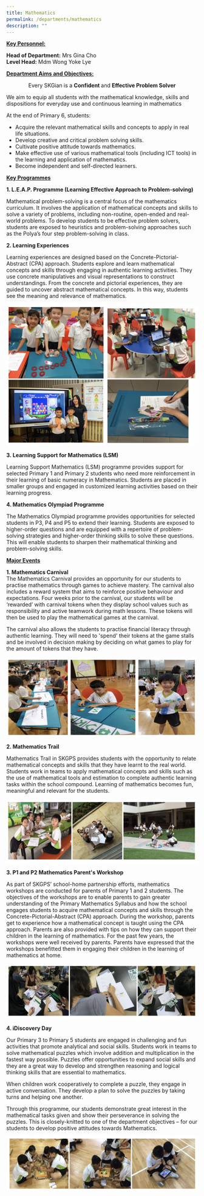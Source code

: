 ```yaml
---
title: Mathematics
permalink: /departments/mathematics
description: ""
---
```

<p><span style="text-decoration: underline;"><strong>Key Personnel:</strong></span></p>
<p><strong>Head of Department:</strong>&nbsp;Mrs Gina Cho&nbsp;<br /><strong>Level Head:</strong> Mdm Wong Yoke Lye</p>
<p><strong><span style="text-decoration: underline;">Department Aims and Objectives:</span></strong></p>
<p style="text-align: center;">Every SKGian is a&nbsp;<strong>Confident&nbsp;</strong>and&nbsp;<strong>Effective Problem Solver</strong></p>
<p>We aim to equip all students with the mathematical knowledge, skills and dispositions for everyday use and continuous learning in mathematics</p>
<p>At the end of Primary 6, students:</p>
<ul>
<li>Acquire the relevant mathematical skills and concepts to apply in real life situations.</li>
<li>Develop creative and critical problem solving skills.</li>
<li>Cultivate positive attitude towards mathematics.</li>
<li>Make effective use of various mathematical tools (including ICT tools) in the learning and application of mathematics.</li>
<li>Become independent and self-directed learners.</li>
</ul>
<p><strong><span style="text-decoration: underline;">Key Programmes</span></strong></p>
<p><strong>1. L.E.A.P. Programme (Learning Effective Approach to Problem-solving)</strong></p>
<p>Mathematical problem-solving is a central focus of the mathematics curriculum. It involves the application of mathematical concepts and skills to solve a variety of problems, including non-routine, open-ended and real-world problems. To develop students to be effective problem solvers, students are exposed to heuristics and problem-solving approaches such as the Polya&rsquo;s four step problem-solving in class.</p>
<p><strong>2. Learning Experiences</strong></p>
<p>Learning experiences are designed based on the Concrete-Pictorial-Abstract (CPA) approach. Students explore and learn mathematical concepts and skills through engaging in authentic learning activities. They use concrete manipulatives and visual representations to construct understandings. From the concrete and pictorial experiences, they are guided to uncover abstract mathematical concepts. In this way, students see the meaning and relevance of mathematics.</p>
<img src="/images/math1.png">
<p><strong><strong>3.&nbsp;</strong></strong><strong>Learning Support for Mathematics (LSM)</strong></p>
<p>Learning Support Mathematics (LSM) programme provides support for selected Primary 1 and Primary 2 students who need more reinforcement in their learning of basic numeracy in Mathematics. Students are placed in smaller groups and engaged in customized learning activities based on their learning progress.</p>
<p><strong>4. Mathematics Olympiad Programme</strong></p>
<p>The Mathematics Olympiad programme provides opportunities for selected students in P3, P4 and P5 to extend their learning. Students are exposed to higher-order questions and are equipped with a repertoire of problem-solving strategies and higher-order thinking skills to solve these questions. This will enable students to sharpen their mathematical thinking and problem-solving skills.&nbsp;</p>
<p><strong><span style="text-decoration: underline;">Major Events</span></strong></p>
<p><strong>1. Mathematics Carnival<br /></strong>The Mathematics Carnival provides an opportunity for our students to practise mathematics through games to achieve mastery. The carnival also includes a reward system that aims to reinforce positive behaviour and expectations. Four weeks prior to the carnival, our students will be &lsquo;rewarded&rsquo; with carnival tokens when they display school values such as responsibility and active teamwork during math lessons. These tokens will then be used to play the mathematical games at the carnival.</p>
<p>The carnival also allows the students to practise financial literacy through authentic learning. They will need to 'spend' their tokens at the game stalls and be involved in decision making by deciding on what games to play for the amount of tokens that they have.</p>
<img src="/images/math2.png">
<p><strong>2. Mathematics Trail</strong></p>
<p>Mathematics Trail in SKGPS provides students with the opportunity to relate mathematical concepts and skills that they have learnt to the real world. Students work in teams to apply mathematical concepts and skills such as the use of mathematical tools and estimation to complete authentic learning tasks within the school compound. Learning of mathematics becomes fun, meaningful and relevant for the students.&nbsp;</p>
<img src="/images/math3.png">
<p><strong>3. P1 and P2 Mathematics Parent's Workshop</strong></p>
<p>As part of SKGPS&rsquo; school-home partnership efforts, mathematics workshops are conducted for parents of Primary 1 and 2 students. The objectives of the workshops are to enable parents to gain greater understanding of the Primary Mathematics Syllabus and how the school engages students to acquire mathematical concepts and skills through the Concrete-Pictorial-Abstract (CPA) approach. During the workshop, parents get to experience how a mathematical concept is taught using the CPA approach. Parents are also provided with tips on how they can support their children in the learning of mathematics. For the past few years, the workshops were well received by parents. Parents have expressed that the workshops benefitted them in engaging their children in the learning of mathematics at home.</p>
<img src="/images/math4.png">
<p><strong>4. iDiscovery Day</strong></p>
<p>Our Primary 3 to Primary 5 students are engaged in challenging and fun activities that promote analytical and social skills. Students work in teams to solve mathematical puzzles which involve addition and multiplication in the fastest way possible. Puzzles offer opportunities to expand social skills and they are a great way to develop and strengthen reasoning and logical thinking skills that are essential to mathematics.</p>
<p>When children work cooperatively to complete a puzzle, they engage in active conversation. They develop a plan to solve the puzzles by taking turns and helping one another.</p>
<p>Through this programme, our students demonstrate great interest in the mathematical tasks given and show their perseverance in solving the puzzles. This is closely-knitted to one of the department objectives &ndash; for our students to develop positive attitudes towards Mathematics.</p>
<img src="/images/math5.png">